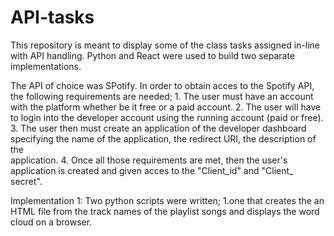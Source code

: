# API-tasks
This repository is meant to display some of the class tasks assigned in-line with API handling. Python and React were used to build two separate implementations.

The API of choice was SPotify. 
In order to obtain acces to the Spotify API, the following requirements are needed;
    1. The user must have an account with the platform whether be it free or a paid account.
    2. The user will have to login into the developer account using the running account (paid or free).
    3. The user then must create an application of the developer dashboard specifying the name of the application, the redirect URI, the description of the     
       application.
    4. Once all those requirements are met, then the user's application is created and given acces to the "Client_id" and "Client_ secret".

Implementation 1: 
    Two python scripts were written;
    1.one that creates the an HTML file from the track names of the playlist songs and displays the word cloud on a browser.
    
    
    
